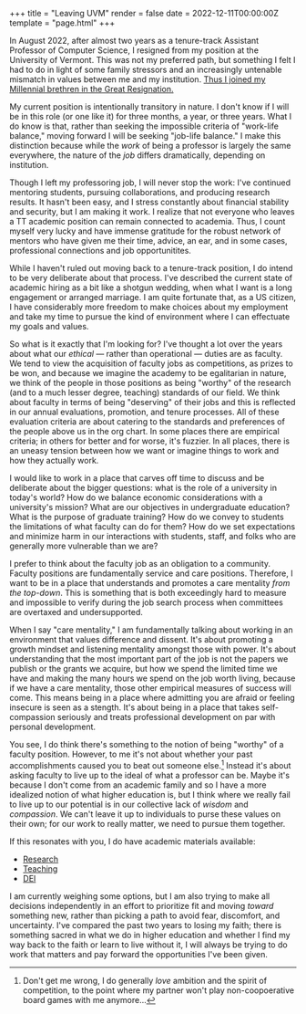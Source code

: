 +++
title = "Leaving UVM"
render = false
date = 2022-12-11T00:00:00Z
template = "page.html"
+++

In August 2022, after almost two years as a tenure-track Assistant Professor of Computer Science, I resigned from my position at the University of Vermont. This was not my preferred path, but something I felt I had to do in light of some family stressors and an increasingly untenable mismatch in values between me and my institution. [Thus I joined my Millennial brethren in the Great Resignation.](https://fortune.com/2022/06/10/millennials-not-gen-z-are-fueling-the-great-resignation/)

<!-- As an older Millennial, I am amongst a cohort that has born the brunt of economic insecurity over the past twenty years. [Unlike the Gen-Xers who went before, I never believed that I could have it all.](https://www.theatlantic.com/magazine/archive/2012/07/why-women-still-cant-have-it-all/309020/) Instead, I focused on having just one thing: the ability to do meaningful work in such a way that would make the world a better place. I have put considerable effort into molding myself to be an ideal worker. I have eschewed many aspects of my personal life in serve of having a career. This is a choice I've felt I've had to make, as someone without familial connections or generational wealth. Of course, this meant that when the  -->

<!-- Years ago as a graduate student I recall meeting with other graduate students and current faculty to discuss the questions we would be asking of faculty candidates. My favorite question was "why do you want to be a professor?" This was immediately shot down by a new Assistant Professor; his counter arguement that people don't always know why they want things, and that he knew he wanted to be a professor since childhood. I was not sure how a child would know what it meant to be a professor (don't most kids want to be astronauts, ninjas, and the like?), but it was not worth pushing in the presence of someone with positional power.  -->

<!-- I for one never wanted to "be a professor" &mdash; I have always, since childhood, wanted to do intellectually engaging and socially meaningful work. While the job of "professor" is often billed as meeting these criteria, in the business that is higher educuation, this is not always the case.  -->

My current position is intentionally transitory in nature. I don't know if I will be in this role (or one like it) for three months, a year, or three years. What I do know is that, rather than seeking the impossible criteria of "work-life balance," moving forward I will be seeking "job-life balance." I make this distinction because while the _work_ of being a professor is largely the same everywhere, the nature of the _job_ differs dramatically, depending on institution. 

Though I left my professoring job, I will never stop the work: I've continued mentoring students, pursuing collaborations, and producing research results. 
It hasn't been easy, and I stress constantly about financial stability and security, but I am making it work. 
I realize that not everyone who leaves a TT academic position can remain connected to academia. Thus, I count myself very lucky and have immense gratitude for the robust network of mentors who have given me their time, advice, an ear, and in some cases, professional connections and job opportunitites. 

<!-- I don't know if the title of "professor" is what I want anymore, but I do know that the academic job market is a bit like a shotgun wedding.  What I am looking for is something more like a long engagement or arranged marriage.  -->

<!-- Now is an especially challenging time to be navigating uncertainty.  -->
While I haven't ruled out moving back to a tenure-track position, I do intend to be very deliberate about that process. I've described the current state of academic hiring as a bit like a shotgun wedding, when what I want is a long engagement or arranged marriage. 
I am quite fortunate that, as a US citizen, I have considerably more freedom to make choices about my employment and take my time to pursue the kind of environment where I can effectuate my goals and values. 

So what is it exactly that I'm looking for? I've thought a lot over the years about what our _ethical_ &mdash; rather than operational &mdash; duties are as faculty. 
We tend to view the acquisition of faculty jobs as competitions, as prizes to be won, and because we imagine the academy to be egalitarian in nature, we think of the people in those positions as being "worthy" of the research (and to a much lesser degree, teaching) standards of our field. 
We think about faculty in terms of being "deserving" of their jobs and this is reflected in our annual evaluations, promotion, and tenure processes. 
All of these evaluation criteria are about catering to the standards and preferences of the people above us in the org chart. In some places there are empirical criteria; in others for better and for worse, it's fuzzier. In all places, there is an uneasy tension between how we want or imagine things to work and how they actually work. 

I would like to work in a place that carves off time to discuss and be deliberate about the bigger questions: what is the role of a university in today's world? How do we balance economic considerations with a university's mission? What are our objectives in undergraduate education? What is the purpose of graduate training? How do we convey to students the limitations of what faculty can do for them? How do we set expectations and minimize harm in our interactions with students, staff, and folks who are generally more vulnerable than we are?

I prefer to think about the faculty job as an obligation to a community. 
Faculty positions are fundamentally service and care positions.
Therefore, I want to be in a place that understands and promotes a care mentality _from the top-down_. This is something that is both exceedingly hard to measure and impossible to verify during the job search process when committees are overtaxed and undersupported. 

When I say "care mentality," I am fundamentally talking about working in an environment that values difference and dissent. It's about promoting a growth mindset and listening mentality amongst those with power. It's about understanding that the most important part of the job is not the papers we publish or the grants we acquire, but how we spend the limited time we have and making the many hours we spend on the job worth living, because if we have a care mentality, those other empirical measures of success will come. This means being in a place where admitting you are afraid or feeling insecure is seen as a stength. It's about being in a place that takes self-compassion seriously and treats professional development on par with personal development. 

You see, I do think there's something to the notion of being "worthy" of a faculty position. However, to me it's not about whether your past accomplishments caused you to beat out someone else.[^1] Instead it's about asking faculty to live up to the ideal of what a professor can be. Maybe it's because I don't come from an academic family and so I have a more idealized notion of what higher education is, but I think where we really fail to live up to our potential is in our collective lack of _wisdom_ and _compassion_. We can't leave it up to individuals to purse these values on their own; for our work to really matter, we need to pursue them together. 

If this resonates with you, I do have academic materials available: 

* [Research](/research22.pdf)
* [Teaching](/teaching22.pdf)
* [DEI](/DEI22.pdf)

I am currently weighing some options, but I am also trying to make all decisions independently in an effort to prioritize fit and moving _toward_ something new, rather than picking a path to avoid fear, discomfort, and uncertainty. I've compared the past two years to losing my faith; there is something sacred in what we do in higher education and whether I find my way back to the faith or learn to live without it, I will always be trying to do work that matters and pay forward the opportunities I've been given.

[^1]: Don't get me wrong, I do generally _love_ ambition and the spirit of competition, to the point where my partner won't play non-coopoerative board games with me anymore...